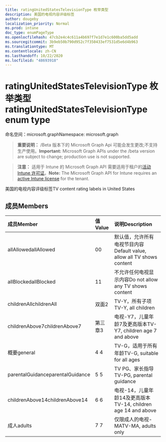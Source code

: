 ```yaml
---
title: ratingUnitedStatesTelevisionType 枚举类型
description: 美国的电视内容评级标签
author: dougeby
localization_priority: Normal
ms.prod: intune
doc_type: enumPageType
ms.openlocfilehash: 47cb2e4c4c611a4b697f7e1d7e1c600ba5dd5add
ms.sourcegitcommit: 3b9eb50b790d952c7f350433ef7531d5e6d4b963
ms.translationtype: MT
ms.contentlocale: zh-CN
ms.lasthandoff: 10/22/2020
ms.locfileid: "48693918"
---
```

# <a name="ratingunitedstatestelevisiontype-enum-type"></a><span data-ttu-id="487ef-103">ratingUnitedStatesTelevisionType 枚举类型</span><span class="sxs-lookup"><span data-stu-id="487ef-103">ratingUnitedStatesTelevisionType enum type</span></span>

<span data-ttu-id="487ef-104">命名空间：microsoft.graph</span><span class="sxs-lookup"><span data-stu-id="487ef-104">Namespace: microsoft.graph</span></span>

> <span data-ttu-id="487ef-105">**重要说明：** /Beta 版本下的 Microsoft Graph Api 可能会发生更改;不支持生产使用。</span><span class="sxs-lookup"><span data-stu-id="487ef-105">**Important:** Microsoft Graph APIs under the /beta version are subject to change; production use is not supported.</span></span>

> <span data-ttu-id="487ef-106">**注意：** 适用于 Intune 的 Microsoft Graph API 需要适用于租户的[活动 Intune 许可证](https://go.microsoft.com/fwlink/?linkid=839381)。</span><span class="sxs-lookup"><span data-stu-id="487ef-106">**Note:** The Microsoft Graph API for Intune requires an [active Intune license](https://go.microsoft.com/fwlink/?linkid=839381) for the tenant.</span></span>

<span data-ttu-id="487ef-107">美国的电视内容评级标签</span><span class="sxs-lookup"><span data-stu-id="487ef-107">TV content rating labels in United States</span></span>

## <a name="members"></a><span data-ttu-id="487ef-108">成员</span><span class="sxs-lookup"><span data-stu-id="487ef-108">Members</span></span>
|<span data-ttu-id="487ef-109">成员</span><span class="sxs-lookup"><span data-stu-id="487ef-109">Member</span></span>|<span data-ttu-id="487ef-110">值</span><span class="sxs-lookup"><span data-stu-id="487ef-110">Value</span></span>|<span data-ttu-id="487ef-111">说明</span><span class="sxs-lookup"><span data-stu-id="487ef-111">Description</span></span>|
|:---|:---|:---|
|<span data-ttu-id="487ef-112">allAllowed</span><span class="sxs-lookup"><span data-stu-id="487ef-112">allAllowed</span></span>|<span data-ttu-id="487ef-113">0</span><span class="sxs-lookup"><span data-stu-id="487ef-113">0</span></span>|<span data-ttu-id="487ef-114">默认值，允许所有电视节目内容</span><span class="sxs-lookup"><span data-stu-id="487ef-114">Default value, allow all TV shows content</span></span>|
|<span data-ttu-id="487ef-115">allBlocked</span><span class="sxs-lookup"><span data-stu-id="487ef-115">allBlocked</span></span>|<span data-ttu-id="487ef-116">1</span><span class="sxs-lookup"><span data-stu-id="487ef-116">1</span></span>|<span data-ttu-id="487ef-117">不允许任何电视显示内容</span><span class="sxs-lookup"><span data-stu-id="487ef-117">Do not allow any TV shows content</span></span>|
|<span data-ttu-id="487ef-118">childrenAll</span><span class="sxs-lookup"><span data-stu-id="487ef-118">childrenAll</span></span>|<span data-ttu-id="487ef-119">双面</span><span class="sxs-lookup"><span data-stu-id="487ef-119">2</span></span>|<span data-ttu-id="487ef-120">TV-Y，所有子项</span><span class="sxs-lookup"><span data-stu-id="487ef-120">TV-Y, all children</span></span>|
|<span data-ttu-id="487ef-121">childrenAbove7</span><span class="sxs-lookup"><span data-stu-id="487ef-121">childrenAbove7</span></span>|<span data-ttu-id="487ef-122">第三章</span><span class="sxs-lookup"><span data-stu-id="487ef-122">3</span></span>|<span data-ttu-id="487ef-123">电视-Y7，儿童年龄7及更高版本</span><span class="sxs-lookup"><span data-stu-id="487ef-123">TV-Y7, children age 7 and above</span></span>|
|<span data-ttu-id="487ef-124">概要</span><span class="sxs-lookup"><span data-stu-id="487ef-124">general</span></span>|<span data-ttu-id="487ef-125">4 </span><span class="sxs-lookup"><span data-stu-id="487ef-125">4</span></span>|<span data-ttu-id="487ef-126">TV-G，适用于所有年龄</span><span class="sxs-lookup"><span data-stu-id="487ef-126">TV-G, suitable for all ages</span></span>|
|<span data-ttu-id="487ef-127">parentalGuidance</span><span class="sxs-lookup"><span data-stu-id="487ef-127">parentalGuidance</span></span>|<span data-ttu-id="487ef-128">5 </span><span class="sxs-lookup"><span data-stu-id="487ef-128">5</span></span>|<span data-ttu-id="487ef-129">TV PG、家长指导</span><span class="sxs-lookup"><span data-stu-id="487ef-129">TV-PG, parental guidance</span></span>|
|<span data-ttu-id="487ef-130">childrenAbove14</span><span class="sxs-lookup"><span data-stu-id="487ef-130">childrenAbove14</span></span>|<span data-ttu-id="487ef-131">6 </span><span class="sxs-lookup"><span data-stu-id="487ef-131">6</span></span>|<span data-ttu-id="487ef-132">电视-14，儿童年龄14及更高版本</span><span class="sxs-lookup"><span data-stu-id="487ef-132">TV-14, children age 14 and above</span></span>|
|<span data-ttu-id="487ef-133">成人</span><span class="sxs-lookup"><span data-stu-id="487ef-133">adults</span></span>|<span data-ttu-id="487ef-134">7 </span><span class="sxs-lookup"><span data-stu-id="487ef-134">7</span></span>|<span data-ttu-id="487ef-135">仅限成人的电视-MA</span><span class="sxs-lookup"><span data-stu-id="487ef-135">TV-MA, adults only</span></span>|





